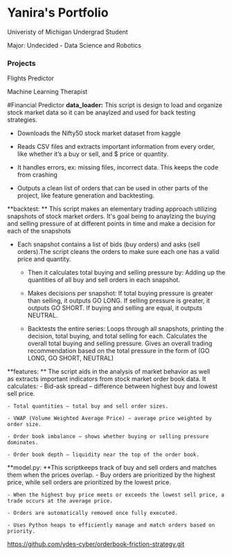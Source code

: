 # Yanira's Portfolio
Univeristy of Michigan Undergrad Student

Major: Undecided - Data Science and Robotics 
### Projects 
Flights Predictor

Machine Learning Therapist 

#Financial Predictor
**data_loader:** This script is design to load and organize stock market data so it can be anaylzed and used for back testing strategies.

  - Downloads the Nifty50 stock market dataset from kaggle 
  
  - Reads CSV files and extracts important information from every order, like whether       it’s a buy or sell, and $ price or quantity.
  
  - It handles errors, ex: missing files, incorrect data. This keeps the code from           crashing 
  
  - Outputs a clean list of orders that can be used in other parts of the project, like      feature generation and backtesting.

**backtest: ** This script makes an elementary trading approach utilizing snapshots of stock market orders. It's goal being to anaylzing the buying and selling pressure of at different points in time and make a decision for each of the snapshots


- Each snapshot contains a list of bids (buy orders) and asks (sell orders).The script cleans the orders to make sure each one has a valid price and quantity.
  - Then it calculates total buying and selling pressure by:
     Adding up the quantities of all buy and sell orders in each snapshot.
    
  - Makes decisions per snapshot:
      If total buying pressure is greater than selling, it outputs GO LONG.
      If selling pressure is greater, it outputs GO SHORT.
      If buying and selling are equal, it outputs NEUTRAL.
    
  - Backtests the entire series:
      Loops through all snapshots, printing the decision, total buying, and total selling for each.
      Calculates the overall total buying and selling pressure.
      Gives an overall trading recommendation based on the total pressure in the form of  (GO LONG, GO SHORT, NEUTRAL) 

**features:  ** The script aids in the analysis of market behavior as well as extracts important indicators from stock market order book data. It calculates:
    - Bid-ask spread – difference between highest buy and lowest sell price.

    - Total quantities – total buy and sell order sizes.
      
    - VWAP (Volume Weighted Average Price) – average price weighted by order size.
      
    - Order book imbalance – shows whether buying or selling pressure dominates.
      
    - Order book depth – liquidity near the top of the order book.
    
**model.py:  **This scriptkeeps track of buy and sell orders and matches them when the prices overlap.
    - Buy orders are prioritized by the highest price, while sell orders are prioritized by the lowest price.

    - When the highest buy price meets or exceeds the lowest sell price, a trade occurs at the average price.

    - Orders are automatically removed once fully executed.

    - Uses Python heaps to efficiently manage and match orders based on priority.

https://github.com/ydes-cyber/orderbook-friction-strategy.git

